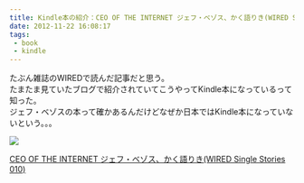 ```yaml
---
title: Kindle本の紹介：CEO OF THE INTERNET ジェフ・ベゾス、かく語りき(WIRED Single Stories 010)
date: 2012-11-22 16:08:17
tags: 
 - book
 - kindle
---
```


たぶん雑誌のWIREDで読んだ記事だと思う。<br>
たまたま見ていたブログで紹介されていてこうやってKindle本になっているって知った。<br>
ジェフ・ベゾスの本って確かあるんだけどなぜか日本ではKindle本になっていないという。。。

<div class="amazon-wrapper">
<p class="amazon-image">
<a href="http://www.amazon.co.jp/gp/product/B007Z95CNO/ref=as_li_ss_il?ie=UTF8&camp=247&creative=7399&creativeASIN=B007Z95CNO&linkCode=as2&tag=uuuu-22"><img border="0" src="http://ws.assoc-amazon.jp/widgets/q?_encoding=UTF8&ASIN=B007Z95CNO&Format=_SL160_&ID=AsinImage&MarketPlace=JP&ServiceVersion=20070822&WS=1&tag=uuuu-22" ></a><img src="http://www.assoc-amazon.jp/e/ir?t=uuuu-22&l=as2&o=9&a=B007Z95CNO" width="1" height="1" border="0" alt="" style="border:none !important; margin:0px !important;" />

<p class="amazon-text">
<a href="http://www.amazon.co.jp/gp/product/B007Z95CNO/ref=as_li_ss_tl?ie=UTF8&camp=247&creative=7399&creativeASIN=B007Z95CNO&linkCode=as2&tag=uuuu-22">CEO OF THE INTERNET ジェフ・ベゾス、かく語りき(WIRED Single Stories 010)</a><img src="http://www.assoc-amazon.jp/e/ir?t=uuuu-22&l=as2&o=9&a=B007Z95CNO" width="1" height="1" border="0" alt="" style="border:none !important; margin:0px !important;" />

</div>

